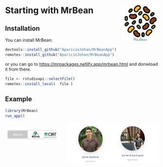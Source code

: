 <link href="images/style.css" rel="stylesheet"></link>

# Starting with MrBean <img src="images/logo.png" width="120px" align="right"/>

## Installation

You can install MrBean:

``` r
devtools::install_github("AparicioJohan/MrBeanApp")       
remotes::install_github("AparicioJohan/MrBeanApp")   
```
or you can go to https://mrpackages.netlify.app/mrbean.html and donwload it from there.

```r
file <- rstudioapi::selectFile()
remotes::install_local(  file )
```

## Example

``` r
library(MrBean)
run_app()
```

<img src="images/people.PNG" class="center" width="60%" align="right"/>
<br>
<img src="images/Alianza_logo_ancho_espanol.png" class="center" width="35%"/>

